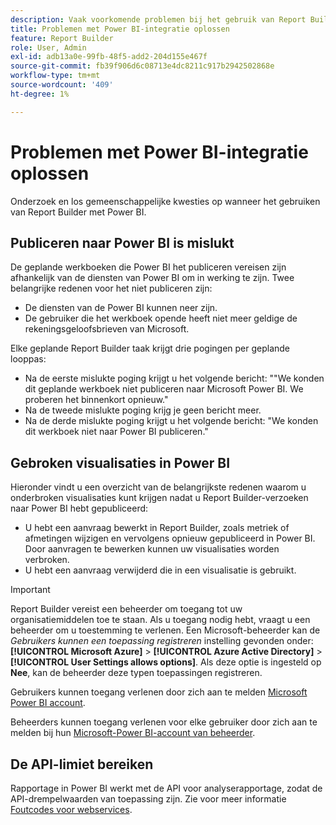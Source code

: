 ```yaml
---
description: Vaak voorkomende problemen bij het gebruik van Report Builder met Power BI.
title: Problemen met Power BI-integratie oplossen
feature: Report Builder
role: User, Admin
exl-id: adb13a0e-99fb-48f5-add2-204d155e467f
source-git-commit: fb39f906d6c08713e4dc8211c917b2942502868e
workflow-type: tm+mt
source-wordcount: '409'
ht-degree: 1%

---
```


# Problemen met Power BI-integratie oplossen

Onderzoek en los gemeenschappelijke kwesties op wanneer het gebruiken van Report Builder met Power BI.

## Publiceren naar Power BI is mislukt

De geplande werkboeken die Power BI het publiceren vereisen zijn afhankelijk van de diensten van Power BI om in werking te zijn. Twee belangrijke redenen voor het niet publiceren zijn:

* De diensten van de Power BI kunnen neer zijn.
* De gebruiker die het werkboek opende heeft niet meer geldige de rekeningsgeloofsbrieven van Microsoft.

Elke geplande Report Builder taak krijgt drie pogingen per geplande looppas:

* Na de eerste mislukte poging krijgt u het volgende bericht: &quot;&quot;We konden dit geplande werkboek niet publiceren naar Microsoft Power BI. We proberen het binnenkort opnieuw.&quot;
* Na de tweede mislukte poging krijg je geen bericht meer.
* Na de derde mislukte poging krijgt u het volgende bericht: &quot;We konden dit werkboek niet naar Power BI publiceren.&quot;

## Gebroken visualisaties in Power BI

Hieronder vindt u een overzicht van de belangrijkste redenen waarom u onderbroken visualisaties kunt krijgen nadat u Report Builder-verzoeken naar Power BI hebt gepubliceerd:

* U hebt een aanvraag bewerkt in Report Builder, zoals metriek of afmetingen wijzigen en vervolgens opnieuw gepubliceerd in Power BI. Door aanvragen te bewerken kunnen uw visualisaties worden verbroken.
* U hebt een aanvraag verwijderd die in een visualisatie is gebruikt.

>[!IMPORTANT]
>
>Report Builder vereist een beheerder om toegang tot uw organisatiemiddelen toe te staan. Als u toegang nodig hebt, vraagt u een beheerder om u toestemming te verlenen.
> Een Microsoft-beheerder kan de *Gebruikers kunnen een toepassing registreren* instelling gevonden onder: **[!UICONTROL Microsoft Azure]** > **[!UICONTROL Azure Active Directory]** > **[!UICONTROL User Settings allows options]**. Als deze optie is ingesteld op **Nee**, kan de beheerder deze typen toepassingen registreren.

Gebruikers kunnen toegang verlenen door zich aan te melden [Microsoft Power BI account](https://login.microsoftonline.com/common/oauth2/authorize?response_type=code&amp;prompt=logint&amp;client_id=8d84f6d8-29a4-4484-a670-589b32400278&amp;redirect_uri=https%3a%2f%2fmy.omniture.com%2fsc15%2farb%2flogin.html&amp;resource=https%3a%2f%2fanalysis.windows.net%2fpowerbi%2fapi&amp;locale=en_US).

Beheerders kunnen toegang verlenen voor elke gebruiker door zich aan te melden bij hun [Microsoft-Power BI-account van beheerder](https://login.microsoftonline.com/common/oauth2/authorize?response_type=code&amp;prompt=admin_consent&amp;client_id=8d84f6d8-29a4-4484-a670-589b32400278&amp;redirect_uri=https%3a%2f%2fmy.omniture.com%2fsc15%2farb%2flogin.html&amp;resource=https%3a%2f%2fanalysis.windows.net%2fpowerbi%2fapi&amp;locale=en_US).

## De API-limiet bereiken

Rapportage in Power BI werkt met de API voor analyserapportage, zodat de API-drempelwaarden van toepassing zijn. Zie voor meer informatie [Foutcodes voor webservices](https://github.com/AdobeDocs/analytics-1.4-apis/blob/3dda746890743c2098256719d6595109b7748262/docs/getting-started/c_Web_Services_Error_Codes.md).
